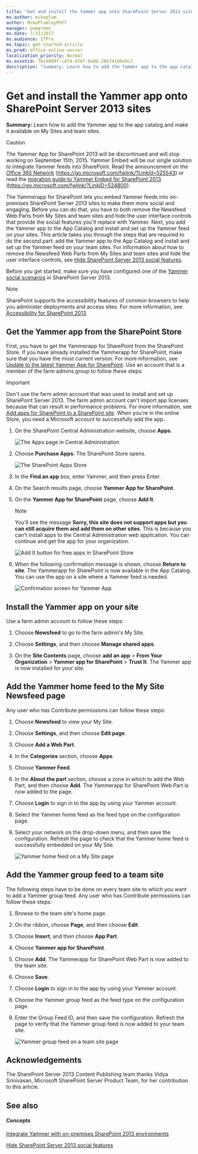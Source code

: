 ```yaml
---
title: "Get and install the Yammer app onto SharePoint Server 2013 sites"
ms.author: mikeplum
author: MikePlumleyMSFT
manager: pamgreen
ms.date: 7/31/2017
ms.audience: ITPro
ms.topic: get-started-article
ms.prod: office-online-server
localization_priority: Normal
ms.assetid: 7bc6999f-c4f4-476f-ba0b-28b74166e9c2
description: "Summary: Learn how to add the Yammer app to the app catalog and make it available on My Sites and team sites."
---
```


# Get and install the Yammer app onto SharePoint Server 2013 sites

 **Summary:** Learn how to add the Yammer app to the app catalog and make it available on My Sites and team sites. 
  
> [!CAUTION]
> The Yammer App for SharePoint 2013 will be discontinued and will stop working on September 15th, 2015. Yammer Embed will be our single solution to integrate Yammer feeds into SharePoint. Read the announcement on the [Office 365 Network](https://go.microsoft.com/fwlink/?LinkId=525543) (https://go.microsoft.com/fwlink/?LinkId=525543) or read the [migration guide to Yammer Embed for SharePoint 2013](https://go.microsoft.com/fwlink/?LinkID=524800) (https://go.microsoft.com/fwlink/?LinkID=524800). 
  
The Yammerapp for SharePoint lets you embed Yammer feeds into on-premises SharePoint Server 2013 sites to make them more social and engaging. Before you can do that, you have to both remove the Newsfeed Web Parts from My Sites and team sites and hide the user interface controls that provide the social features you'll replace with Yammer. Next, you add the Yammer app to the App Catalog and install and set up the Yammer feed on your sites. This article takes you through the steps that are required to do the second part: add the Yammer app to the App Catalog and install and set up the Yammer feed on your team sites. For information about how to remove the Newsfeed Web Parts from My Sites and team sites and hide the user interface controls, see [Hide SharePoint Server 2013 social features](hide-sharepoint-server-2013-social-features.md).
  
Before you get started, make sure you have configured one of the [Yammer social scenarios](social-scenarios-with-yammer-and-sharepoint-server-2013.md) in SharePoint Server 2013. 
  
> [!NOTE]
> SharePoint supports the accessibility features of common browsers to help you administer deployments and access sites. For more information, see [Accessibility for SharePoint 2013](94ad4316-1077-400a-b17e-a2085a5a7312.md). 
  
## Get the Yammer app from the SharePoint Store
<a name="proc1"> </a>

First, you have to get the Yammerapp for SharePoint from the SharePoint Store. If you have already installed the Yammerapp for SharePoint, make sure that you have the most current version. For more information, see [Update to the latest Yammer App for SharePoint](https://go.microsoft.com/fwlink/?LinkId=395077). Use an account that is a member of the farm admins group to follow these steps:
  
> [!IMPORTANT]
> Don't use the farm admin account that was used to install and set up SharePoint Server 2013. The farm admin account can't import app licenses because that can result in performance problems. For more information, see [Add apps for SharePoint to a SharePoint site](add-apps-for-sharepoint-to-a-sharepoint-site.md). When you're in the online Store, you need a Microsoft account to successfully add the app. 
  
1. On the SharePoint Central Administration website, choose **Apps**.
    
     ![The Apps page in Central Administration](../media/SharePointCentralAdministrationApps.GIF)
  
2. Choose **Purchase Apps**. The SharePoint Store opens.
    
     ![The SharePoint Apps Store](../media/SharePointStore.GIF)
  
3. In the **Find an app** box, enter Yammer, and then press Enter.
    
4. On the Search results page, choose **Yammer App for SharePoint**.
    
5. On the **Yammer App for SharePoint** page, choose **Add It**.
    
    > [!NOTE]
    > You'll see the message **Sorry, this site does not support apps but you can still acquire them and add them on other sites**. This is because you can't install apps to the Central Administration web application. You can continue and get the app for your organization. 
  
     ![Add It button for free apps in SharePoint Store](../media/FreeAddIt.GIF)
  
6. When the following confirmation message is shown, choose **Return to site**. The Yammerapp for SharePoint is now available in the App Catalog. You can use the app on a site where a Yammer feed is needed.
    
     ![Confirmation screen for Yammer App](../media/YammerAppforSharePointconfirmation.GIF)
  
## Install the Yammer app on your site
<a name="proc2"> </a>

Use a farm admin account to follow these steps:
  
1. Choose **Newsfeed** to go to the farm admin's My Site. 
    
2. Choose **Settings**, and then choose **Manage shared apps**.
    
3. On the **Site Contents** page, choose **add an app** > **From Your Organization** > **Yammer app for SharePoint** > **Trust It**. The Yammer app is now installed for your site.
    
## Add the Yammer home feed to the My Site Newsfeed page
<a name="proc3"> </a>

Any user who has Contribute permissions can follow these steps:
  
1. Choose **Newsfeed** to view your My Site. 
    
2. Choose **Settings**, and then choose **Edit page**.
    
3. Choose **Add a Web Part**.
    
4. In the **Categories** section, choose **Apps**.
    
5. Choose **Yammer Feed**.
    
6. In the **About the part** section, choose a zone in which to add the Web Part, and then choose **Add**. The Yammerapp for SharePoint Web Part is now added to the page.
    
7. Choose **Login** to sign in to the app by using your Yammer account. 
    
8. Select the Yammer home feed as the feed type on the configuration page.
    
9. Select your network on the drop-down menu, and then save the configuration. Refresh the page to check that the Yammer home feed is successfully embedded on your My Site.
    
     ![Yammer home feed on a My Site page](../media/Yammerhomefeed.gif)
  
## Add the Yammer group feed to a team site
<a name="proc4"> </a>

The following steps have to be done on every team site to which you want to add a Yammer group feed. Any user who has Contribute permissions can follow these steps:
  
1. Browse to the team site's home page.
    
2. On the ribbon, choose **Page**, and then choose **Edit**.
    
3. Choose **Insert**, and then choose **App Part**.
    
4. Choose **Yammer app for SharePoint**.
    
5. Choose **Add**. The Yammerapp for SharePoint Web Part is now added to the team site.
    
6. Choose **Save**.
    
7. Choose **Login** to sign in to the app by using your Yammer account. 
    
8. Choose the Yammer group feed as the feed type on the configuration page.
    
9. Enter the Group Feed ID, and then save the configuration. Refresh the page to verify that the Yammer group feed is now added to your team site.
    
     ![Yammer group feed on a team site page](../media/YammerGroupFeed.GIF)
  
## Acknowledgements
<a name="proc4"> </a>

The SharePoint Server 2013 Content Publishing team thanks Vidya Srinivasan, Microsoft SharePoint Server Product Team, for her contribution to this article.
  
## See also
<a name="proc4"> </a>

#### Concepts

[Integrate Yammer with on-premises SharePoint 2013 environments](integrate-yammer-with-on-premises-sharepoint-2013-environments.md)
  
[Hide SharePoint Server 2013 social features](hide-sharepoint-server-2013-social-features.md)

